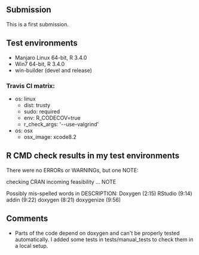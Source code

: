 ## Submission

This is a first submission. 

## Test environments

* Manjaro Linux 64-bit, R 3.4.0
* Win7 64-bit, R 3.4.0
* win-builder (devel and release)

### Travis CI matrix:

* os: linux
    * dist: trusty
    * sudo: required
    * env: R_CODECOV=true
    * r_check_args: '--use-valgrind'
* os: osx
    * osx_image: xcode8.2

## R CMD check results in my test environments

There were no ERRORs or WARNINGs, but one NOTE:

checking CRAN incoming feasibility ... NOTE

Possibly mis-spelled words in DESCRIPTION:
  Doxygen (2:15)
  RStudio (9:14)
  addin (9:22)
  doxygen (8:21)
  doxygenize (9:56)

## Comments

* Parts of the code depend on doxygen and can't be properly tested automatically. I added some tests in tests/manual_tests to check them in a local setup.  
